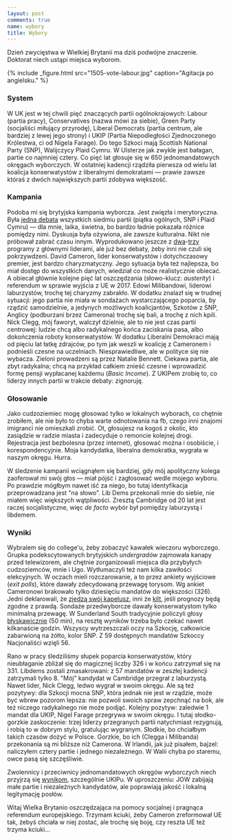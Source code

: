 ```yaml
---
layout: post
comments: true
name: wybory
title: Wybory
---
```


Dzień zwycięstwa w Wielkiej Brytanii ma dziś podwójne znaczenie. Doktorat niech ustąpi miejsca wyborom.

{% include _figure.html src="1505-vote-labour.jpg" caption="Agitacja po angielsku." %}

### System

W UK jest w tej chwili pięć znaczących partii ogólnokrajowych: Labour (partia pracy), Conservatives (nazwa mówi za siebie), Green Party (socjaliści miłujący przyrodę), Liberal Democrats (partia centrum, ale bardziej z lewej jego strony) i UKIP (Partia Niepodległości Zjednoczonego Królestwa, ci od Nigela Farage). Do tego Szkoci mają Scottish National Party (SNP), Walijczycy Plaid Cymru. W Ulsterze jak zwykle jest bałagan, partie co najmniej cztery. Co pięć lat głosuje się w 650 jednomandatowych okręgach wyborczych. W ostatniej kadencji rządziła pierwsza od wielu lat koalicja konserwatystów z liberalnymi demokratami — prawie zawsze któraś z dwóch największych partii zdobywa większość.

### Kampania

Podoba mi się brytyjska kampania wyborcza. Jest zwięzła i merytoryczna. Była [jedna debata](https://www.youtube.com/watch?v=7Sv2AOQBd_s) wszystkich siedmiu partii (piątka ogólnych, SNP i Plaid Cymru) — dla mnie, laika, świetna, bo bardzo ładnie pokazała różnice pomiędzy nimi. Dyskusja była ożywiona, ale zawsze kulturalna. Nikt nie próbował zabrać czasu innym. Wyprodukowano jeszcze z [dwa](https://www.youtube.com/watch?v=LAoMFz7qaR0)-[trzy](https://www.youtube.com/watch?v=7q2E1SNspYs) programy z głównymi liderami, ale już bez debaty, żeby inni nie czuli się pokrzywdzeni. David Cameron, lider konserwatystów i dotychczasowy premier, jest bardzo charyzmatyczny. Jego sytuacja była też najlepsza, bo miał dostęp do wszystkich danych, wiedział co może realistycznie obiecać. A obiecał głównie kolejne pięć lat oszczędzania (słowo-klucz: _austerity_) i referendum w sprawie wyjścia z UE w 2017. Edowi Milibandowi, liderowi laburzystów, trochę tej charyzmy zabrakło. W dodatku znalazł się w trudnej sytuacji: jego partia nie miała w sondażach wystarczającego poparcia, by rządzić samodzielnie, a jedynych możliwych koalicjantów, Szkotów z SNP, Anglicy (podburzani brzez Camerona) trochę się bali, a trochę z nich kpili. Nick Clegg, mój faworyt, walczył dzielnie, ale to nie jest czas partii centrowej: ludzie chcą albo radykalnego końca zaciskania pasa, albo dokończenia roboty konserwatystów. W dodatku Liberalni Demokraci mają od pięciu lat łatkę zdrajców, po tym jak weszli w koalicję z Cameronem i podnieśli czesne na uczelniach. Niesprawiedliwe, ale w polityce się nie wybacza. Zieloni prowadzeni są przez Natalie Bennett. Ciekawa partia, ale zbyt radykalna; chcą na przykład całkiem znieść czesne i wprowadzić formę pensji wypłacanej każdemu (_Basic Income_). Z UKIPem zrobię to, co liderzy innych partii w trakcie debaty: zignoruję.

### Głosowanie

Jako cudzoziemiec mogę głosować tylko w lokalnych wyborach, co chętnie zrobiłem, ale nie było to chyba warte odnotowania na fb, czego inni znajomi imigranci nie omieszkali zrobić. Ot, głosujesz na kogoś z okolic, kto zasiądzie w radzie miasta i zadecyduje o remoncie kolejnej drogi. Rejestracja jest bezbolesna (przez internet), głosować można i osobiście, i korespondencyjnie. Moja kandydatka, liberalna demokratka, wygrała w naszym okręgu. Hurra.

W śledzenie kampanii wciągnąłem się bardziej, gdy mój apolityczny kolega zaoferował mi swój głos — miał pójść i zagłosować wedle mojego wyboru. Po prawdzie mógłbym nawet iść za niego, bo tutaj identyfikacja przeprowadzana jest "na słowo". Lib Dems przekonali mnie do siebie, nie miałem więc większych wątpliwości. Zresztą Cambridge od 20 lat jest raczej socjalistyczne, więc _de facto_ wybór był pomiędzy laburzystą i libdemem.

### Wyniki

Wybralem się do college'u, żeby zobaczyć kawałek wieczoru wyborczego. Grupka podekscytowanych brytyjskich _undergradów_ zajmowała kanapy przed telewizorem, ale chętnie zorganizowali miejsca dla przybyłych cudzoziemców, mnie i Ugo. Wytłumaczyli też nam kilka zawiłości elekcyjnych. W oczach mieli rozczarowanie, a to przez ankiety wyjściowe (_exit polls_), które dawały zdecydowaną przewagę torysom. Wg ankiet Cameronowi brakowało tylko dziesięciu mandatów do większości (326). Jedni deklarowali, że [zjedzą swój kapelusz](https://youtu.be/Y_l7-l2XnsY?t=4), inni że [kilt](https://youtu.be/7-l2XnsY?t=14), jeśli prognozy będą zgodne z prawdą. Sondaże przedwyborcze dawały konserwatystom tylko minimalną przewagę. W Sunderland South tradycyjnie policzyli głosy [błyskawicznie](http://cache1.asset-cache.net/gc/472442348-ballot-boxes-are-run-into-the-sunderland-gettyimages.jpg?v=1&c=IWSAsset&k=2&d=GkZZ8bf5zL1ZiijUmxa7QT8ZjhWhUIs6bixB%2F2UbxxgeQf5zOFAAkoZ%2FqpGrRkCdEIReVoIL8g9elHJypN5Bfw%3D%3D) (50 min), na resztę wyników trzeba było czekać nawet kilkanaście godzin. Wszyscy wytrzeszczali oczy na Szkocję, całkowicie zabarwioną na żółto, kolor SNP. Z 59 dostępnych mandatów Szkoccy Nacjonaliści wzięli 56.

Rano w pracy śledziliśmy słupek poparcia konserwatystów, który nieubłaganie zbliżał się do magicznej liczby 326 i w końcu zatrzymał się na 331. Libdems zostali zmasakrowani: z 57 mandatów w zeszłej kadencji zatrzymali tylko 8. "Mój" kandydat w Cambridge przegrał z laburzystą. Nawet lider, Nick Clegg, ledwo wygrał w swoim okręgu. Ale są też pozytywy: dla Szkocji mocna SNP, która jednak nie jest w rządzie, może być wbrew pozorom lepsza: nie pozwoli swoich spraw zepchnąć na bok, ale też niczego radykalnego nie może podjąć. Kolejny pozytyw: zaledwie 1 mandat dla UKIP, Nigel Farage przegrywa w swoim okręgu. I tutaj słodko-gorzkie zaskoczenie: trzej liderzy przegranych partii natychmiast rezygnują, i robią to w dobrym stylu, gratulując wygranym. Słodkie, bo chciałbym takich czasów dożyć w Polsce. Gorzkie, bo ich (Clegga i Milibanda) przekonania są mi bliższe niż Camerona. W Irlandii, jak już pisałem, bajzel: naliczyłem cztery partie i jednego niezależnego. W Walii chyba po staremu, owce pasą się szczęśliwie.

Zwolennicy i przeciwnicy jednomandatowych okręgów wyborczych niech przyjrzą się [wynikom](http://www.bbc.co.uk/news/election/2015/results), szczególnie UKIPu. W uproszczeniu: JOW zabijają małe partie i niezależnych kandydatów, ale poprawiają jakość i lokalną legitymację posłów.  

Witaj Wielka Brytanio oszczędzająca na pomocy socjalnej i pragnąca referendum europejskiego. Trzymam kciuki, żeby Cameron zreformował UE tak, żebyś chciała w niej zostać, ale trochę się boję, czy reszta UE też trzyma kciuki...
